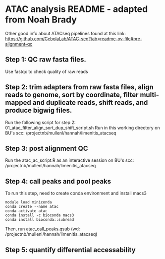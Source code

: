 # ATAC analysis README - adapted from Noah Brady

Other good info about ATACseq pipelines found at this link: https://github.com/CebolaLab/ATAC-seq?tab=readme-ov-file#pre-alignment-qc

## Step 1: QC raw fasta files. 

Use fastqc to check quality of raw reads

## Step 2: trim adapters from raw fasta files, align reads to genome, sort by coordinate, filter multi-mapped and duplicate reads, shift reads, and produce bigwig files.

Run the following script for step 2: 01_atac_filter_align_sort_dup_shift_script.sh
Run in this working directory on BU's scc: /projectnb/mullenl/hannah/limenitis_atacseq


## Step 3: post alignment QC 

Run the atac_ac_script.R as an interactive session on BU's scc: /projectnb/mullenl/hannah/limenitis_atacseq

## Step 4: call peaks and pool peaks

To run this step, need to create conda environment and install macs3
```
module load miniconda
conda create --name atac
conda activate atac
conda install -c bioconda macs3
conda install bioconda::subread
```

Then, run atac_call_peaks.qsub (wd: /projectnb/mullenl/hannah/limenitis_atacseq)

## Step 5: quantify differential accessability 